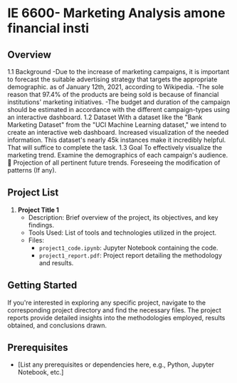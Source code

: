 # IE 6600- Marketing Analysis amone financial insti 

## Overview

1.1 Background
-Due to the increase of marketing campaigns, it is important to forecast the suitable advertising strategy that targets the appropriate demographic. as of January 12th, 2021, according to Wikipedia.
-The sole reason that 97.4% of the products are being sold is because of financial institutions' marketing initiatives.
-The budget and duration of the campaign should be estimated in accordance with the different campaign-types using an interactive dashboard.
1.2 Dataset
   With a dataset like the "Bank Marketing Dataset" from the "UCI Machine Learning dataset," we intend to create an interactive web dashboard.
   Increased visualization of the needed information. This dataset's nearly 45k instances make it incredibly helpful. That will suffice to complete the task.
1.3 Goal
   To effectively visualize the marketing trend.
   Examine the demographics of each campaign's audience.  Projection of all pertinent future trends.
   Foreseeing the modification of patterns (If any).

## Project List

1. **Project Title 1**
   - Description: Brief overview of the project, its objectives, and key findings.
   - Tools Used: List of tools and technologies utilized in the project.
   - Files:
     - `project1_code.ipynb`: Jupyter Notebook containing the code.
     - `project1_report.pdf`: Project report detailing the methodology and results.

## Getting Started

If you're interested in exploring any specific project, navigate to the corresponding project directory and find the necessary files. The project reports provide detailed insights into the methodologies employed, results obtained, and conclusions drawn.

## Prerequisites

- [List any prerequisites or dependencies here, e.g., Python, Jupyter Notebook, etc.]
